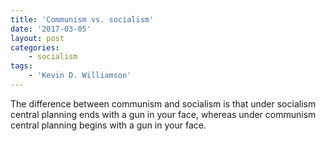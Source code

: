 ```yaml
---
title: 'Communism vs. socialism'
date: '2017-03-05'
layout: post
categories:
    - socialism
tags:
    - 'Kevin D. Williamson'
---
```


The difference between communism and socialism is that under socialism central planning ends with a gun in your face, whereas under communism central planning begins with a gun in your face.